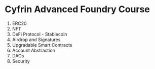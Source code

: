 # Cyfrin Advanced Foundry Course

1. ERC20
2. NFT
3. DeFi Protocol - Stablecoin
4. Airdrop and Signatures
5. Upgradable Smart Contracts
6. Account Abstraction
7. DAOs
8. Security 